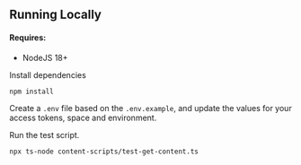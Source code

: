 ## Running Locally
#### Requires: 
- NodeJS 18+

Install dependencies
```
npm install
```

Create a `.env` file based on the `.env.example`, and update the values for your access tokens, space and environment.

Run the test script.
```
npx ts-node content-scripts/test-get-content.ts
```